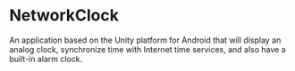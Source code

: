 # NetworkClock
An application based on the Unity platform for Android that will display an analog clock, synchronize time with Internet time services, and also have a built-in alarm clock.
